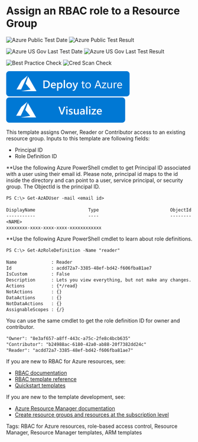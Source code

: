 # Assign an RBAC role to a Resource Group

![Azure Public Test Date](https://azurequickstartsservice.blob.core.windows.net/badges/101-rbac-builtinrole-resourcegroup/PublicLastTestDate.svg)
![Azure Public Test Result](https://azurequickstartsservice.blob.core.windows.net/badges/101-rbac-builtinrole-resourcegroup/PublicDeployment.svg)

![Azure US Gov Last Test Date](https://azurequickstartsservice.blob.core.windows.net/badges/101-rbac-builtinrole-resourcegroup/FairfaxLastTestDate.svg)
![Azure US Gov Last Test Result](https://azurequickstartsservice.blob.core.windows.net/badges/101-rbac-builtinrole-resourcegroup/FairfaxDeployment.svg)

![Best Practice Check](https://azurequickstartsservice.blob.core.windows.net/badges/101-rbac-builtinrole-resourcegroup/BestPracticeResult.svg)
![Cred Scan Check](https://azurequickstartsservice.blob.core.windows.net/badges/101-rbac-builtinrole-resourcegroup/CredScanResult.svg)

[![Deploy To Azure](https://raw.githubusercontent.com/Azure/azure-quickstart-templates/master/1-CONTRIBUTION-GUIDE/images/deploytoazure.svg?sanitize=true)]("https://portal.azure.com/#create/Microsoft.Template/uri/https%3A%2F%2Fraw.githubusercontent.com%2FAzure%2Fazure-quickstart-templates%2Fmaster%2F101-rbac-builtinrole-resourcegroup%2Fazuredeploy.json")
[![Visualize](https://raw.githubusercontent.com/Azure/azure-quickstart-templates/master/1-CONTRIBUTION-GUIDE/images/visualizebutton.svg?sanitize=true)]("http://armviz.io/#/?load=https%3A%2F%2Fraw.githubusercontent.com%2FAzure%2Fazure-quickstart-templates%2Fmaster%2F101-rbac-builtinrole-resourcegroup%2Fazuredeploy.json")

This template assigns Owner, Reader or Contributor access to an existing
resource group. Inputs to this template are following fields:

- Principal ID
- Role Definition ID

\*\*Use the following Azure PowerShell cmdlet to get Principal ID associated
with a user using their email id. Please note, principal id maps to the id
inside the directory and can point to a user, service principal, or security
group. The ObjectId is the principal ID.

    PS C:\> Get-AzADUser -mail <email id>

    DisplayName                    Type                           ObjectId
    -----------                    ----                           --------
    <NAME>                                                        xxxxxxxx-xxxx-xxxx-xxxx-xxxxxxxxxxxx

\*\*Use the following Azure PowerShell cmdlet to learn about role definitions.

    PS C:\> Get-AzRoleDefinition -Name "reader"

    Name             : Reader
    Id               : acdd72a7-3385-48ef-bd42-f606fba81ae7
    IsCustom         : False
    Description      : Lets you view everything, but not make any changes.
    Actions          : {*/read}
    NotActions       : {}
    DataActions      : {}
    NotDataActions   : {}
    AssignableScopes : {/}

You can use the same cmdlet to get the role definition ID for owner and
contributor.

    "Owner": "8e3af657-a8ff-443c-a75c-2fe8c4bcb635"
    "Contributor": "b24988ac-6180-42a0-ab88-20f7382dd24c"
    "Reader": "acdd72a7-3385-48ef-bd42-f606fba81ae7"

If you are new to RBAC for Azure resources, see:

- [RBAC documentation](https://docs.microsoft.com/azure/role-based-access-control/)
- [RBAC template reference](https://docs.microsoft.com/azure/templates/microsoft.authorization/allversions)
- [Quickstart templates](https://azure.microsoft.com/resources/templates/?resourceType=Microsoft.Authorization&pageNumber=1&sort=Popular)

If you are new to the template development, see:

- [Azure Resource Manager documentation](https://docs.microsoft.com/en-us/azure/azure-resource-manager/)
- [Create resource groups and resources at the subscription level](https://docs.microsoft.com/azure/azure-resource-manager/deploy-to-subscription#create-roles)

Tags: RBAC for Azure resources, role-based access control, Resource Manager,
Resource Manager templates, ARM templates
